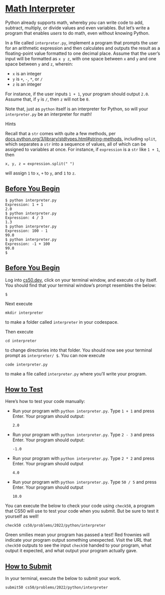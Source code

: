 # [Math Interpreter](#math-interpreter)

Python already supports math, whereby *you* can write code to add,
subtract, multiply, or divide values and even variables. But let’s write
a program that enables *users* to do math, even without knowing Python.

In a file called `interpreter.py`, implement a program that prompts the
user for an arithmetic expression and then calculates and outputs the
result as a floating-point value formatted to one decimal place. Assume
that the user’s input will be formatted as `x y z`, with one space
between `x` and `y` and one space between `y` and `z`, wherein:

- `x` is an integer
- `y` is `+`, `-`, `*`, or `/`
- `z` is an integer

For instance, if the user inputs `1 + 1`, your program should output
`2.0`. Assume that, if `y` is `/`, then `z` will not be `0`.

Note that, just as `python` itself is an interpreter for Python, so will
your `interpreter.py` be an interpreter for math!

Hints

Recall that a `str` comes with quite a few methods, per
[docs.python.org/3/library/stdtypes.html#string-methods](https://docs.python.org/3/library/stdtypes.html#string-methods),
including `split`, which separates a `str` into a sequence of values,
all of which can be assigned to variables at once. For instance, if
`expression` is a `str` like `1 + 1`, then

``` highlight
x, y, z = expression.split(" ")
```

will assign `1` to `x`, `+` to `y`, and `1` to `z`.

## [Before You Begin](#before-you-begin)

``` highlight
$ python interpreter.py
Expression: 1 + 1
2.0
$ python interpreter.py
Expression: 4 / 3
1.3
$ python interpreter.py
Expression: 100 - 1
99.0
$ python interpreter.py
Expression: -1 + 100
99.0
$
```

## [Before You Begin](#before-you-begin)

Log into [cs50.dev](https://cs50.dev/), click on your terminal window,
and execute `cd` by itself. You should find that your terminal window’s
prompt resembles the below:

``` highlight
$
```

Next execute

``` highlight
mkdir interpreter
```

to make a folder called `interpreter` in your codespace.

Then execute

``` highlight
cd interpreter
```

to change directories into that folder. You should now see your terminal
prompt as `interpreter/ $`. You can now execute

``` highlight
code interpreter.py
```

to make a file called `interpreter.py` where you’ll write your program.

## [How to Test](#how-to-test)

Here’s how to test your code manually:

- Run your program with `python interpreter.py`. Type `1 + 1` and press
  Enter. Your program should output:

  ``` highlight
  2.0
  ```

- Run your program with `python interpreter.py`. Type `2 - 3` and press
  Enter. Your program should output:

  ``` highlight
  -1.0
  ```

- Run your program with `python interpreter.py`. Type `2 * 2` and press
  Enter. Your program should output

  ``` highlight
  4.0
  ```

- Run your program with `python interpreter.py`. Type `50 / 5` and press
  Enter. Your program should output

  ``` highlight
  10.0
  ```

You can execute the below to check your code using `check50`, a program
that CS50 will use to test your code when you submit. But be sure to
test it yourself as well!

``` highlight
check50 cs50/problems/2022/python/interpreter
```

Green smilies mean your program has passed a test! Red frownies will
indicate your program output something unexpected. Visit the URL that
`check50` outputs to see the input `check50` handed to your program,
what output it expected, and what output your program actually gave.

## [How to Submit](#how-to-submit)

In your terminal, execute the below to submit your work.

``` highlight
submit50 cs50/problems/2022/python/interpreter
```
